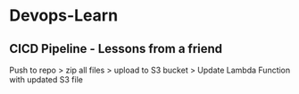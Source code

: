 # Devops-Learn
## CICD Pipeline - Lessons from a friend


Push to repo > zip all files > upload to S3 bucket > Update Lambda Function with updated S3 file
